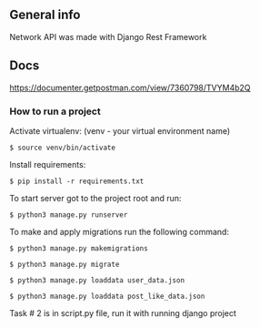 ## General info
Network API was made with Django Rest Framework

## Docs
https://documenter.getpostman.com/view/7360798/TVYM4b2Q


### How to run a project
Activate virtualenv: (venv - your virtual environment name)
```shell script
$ source venv/bin/activate
```
Install requirements:
``` shell script
$ pip install -r requirements.txt
```
To start server got to the project root and run:
```shell script
$ python3 manage.py runserver
```
To make and apply migrations run the following command:
```shell script
$ python3 manage.py makemigrations

$ python3 manage.py migrate

$ python3 manage.py loaddata user_data.json

$ python3 manage.py loaddata post_like_data.json
```

Task # 2 is in script.py file, run it with running django project 